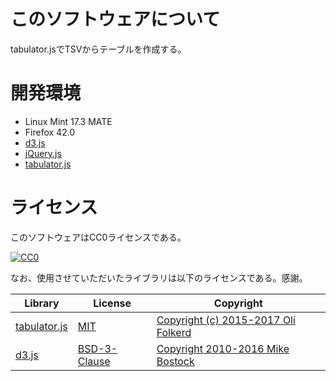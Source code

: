 # このソフトウェアについて

tabulator.jsでTSVからテーブルを作成する。

# 開発環境

* Linux Mint 17.3 MATE
* Firefox 42.0
* [d3.js](https://d3js.org/)
* [jQuery.js](https://jquery.com/)
* [tabulator.js](https://github.com/olifolkerd/tabulator)

# ライセンス

このソフトウェアはCC0ライセンスである。

[![CC0](http://i.creativecommons.org/p/zero/1.0/88x31.png "CC0")](http://creativecommons.org/publicdomain/zero/1.0/deed.ja)

なお、使用させていただいたライブラリは以下のライセンスである。感謝。

Library|License|Copyright
-------|-------|---------
[tabulator.js](https://github.com/olifolkerd/tabulator)|[MIT](https://opensource.org/licenses/MIT)|[Copyright (c) 2015-2017 Oli Folkerd](https://github.com/olifolkerd/tabulator/blob/master/LICENSE)
[d3.js](https://d3js.org/)|[BSD-3-Clause](https://opensource.org/licenses/BSD-3-Clause)|[Copyright 2010-2016 Mike Bostock](https://github.com/d3/d3/blob/master/LICENSE)

